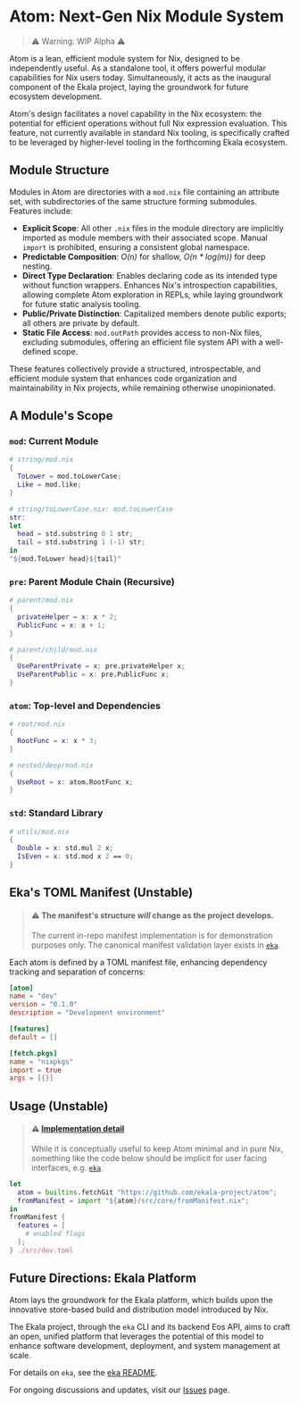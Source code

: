 # Atom: Next-Gen Nix Module System

> ⚠️ Warning: WIP Alpha ⚠️

Atom is a lean, efficient module system for Nix, designed to be independently useful. As a standalone tool, it offers powerful modular capabilities for Nix users today. Simultaneously, it acts as the inaugural component of the Ekala project, laying the groundwork for future ecosystem development.

Atom's design facilitates a novel capability in the Nix ecosystem: the potential for efficient operations without full Nix expression evaluation. This feature, not currently available in standard Nix tooling, is specifically crafted to be leveraged by higher-level tooling in the forthcoming Ekala ecosystem.

## Module Structure

Modules in Atom are directories with a `mod.nix` file containing an attribute set, with subdirectories of the same structure forming submodules. Features include:

- **Explicit Scope**: All other `.nix` files in the module directory are implicitly imported as module members with their associated scope. Manual `import` is prohibited, ensuring a consistent global namespace.
- **Predictable Composition**: _O(n)_ for shallow, _O(n \* log(m))_ for deep nesting.
- **Direct Type Declaration**: Enables declaring code as its intended type without function wrappers. Enhances Nix's introspection capabilities, allowing complete Atom exploration in REPLs, while laying groundwork for future static analysis tooling.
- **Public/Private Distinction**: Capitalized members denote public exports; all others are private by default.
- **Static File Access**: `mod.outPath` provides access to non-Nix files, excluding submodules, offering an efficient file system API with a well-defined scope.

These features collectively provide a structured, introspectable, and efficient module system that enhances code organization and maintainability in Nix projects, while remaining otherwise unopinionated.

## A Module's Scope

### `mod`: Current Module

```nix
# string/mod.nix
{
  ToLower = mod.toLowerCase;
  Like = mod.like;
}

# string/toLowerCase.nix: mod.toLowerCase
str:
let
  head = std.substring 0 1 str;
  tail = std.substring 1 (-1) str;
in
"${mod.ToLower head}${tail}"
```

### `pre`: Parent Module Chain (Recursive)

```nix
# parent/mod.nix
{
  privateHelper = x: x * 2;
  PublicFunc = x: x + 1;
}

# parent/child/mod.nix
{
  UseParentPrivate = x: pre.privateHelper x;
  UseParentPublic = x: pre.PublicFunc x;
}
```

### `atom`: Top-level and Dependencies

```nix
# root/mod.nix
{
  RootFunc = x: x * 3;
}

# nested/deep/mod.nix
{
  UseRoot = x: atom.RootFunc x;
}
```

### `std`: Standard Library

```nix
# utils/mod.nix
{
  Double = x: std.mul 2 x;
  IsEven = x: std.mod x 2 == 0;
}
```

## Eka's TOML Manifest (Unstable)

> #### ⚠️ The manifest's structure _will_ change as the project develops.
>
> The current in-repo manifest implementation is for demonstration purposes only.
> The canonical manifest validation layer exists in [`eka`](https://github.com/ekala-project/eka).

Each atom is defined by a TOML manifest file, enhancing dependency tracking and separation of concerns:

```toml
[atom]
name = "dev"
version = "0.1.0"
description = "Development environment"

[features]
default = []

[fetch.pkgs]
name = "nixpkgs"
import = true
args = [{}]
```

## Usage (Unstable)

> #### ⚠️ [Implementation detail](./src/atom/fromManifest.nix)
>
> While it is conceptually useful to keep Atom minimal and in pure Nix, something like the code
> below should be implicit for user facing interfaces, e.g. [`eka`](https://github.com/ekala-project/eka).

```nix
let
  atom = builtins.fetchGit "https://github.com/ekala-project/atom";
  fromManifest = import "${atom}/src/core/fromManifest.nix";
in
fromManifest {
  features = [
    # enabled flags
  ];
} ./src/dev.toml
```

## Future Directions: Ekala Platform

Atom lays the groundwork for the Ekala platform, which builds upon the innovative store-based build and distribution model introduced by Nix.

The Ekala project, through the `eka` CLI and its backend Eos API, aims to craft an open, unified platform that leverages the potential of this model to enhance software development, deployment, and system management at scale.

For details on `eka`, see the [eka README](https://github.com/ekala-project/eka/blob/master/README.md).

For ongoing discussions and updates, visit our [Issues](https://github.com/ekala-project/atom/issues) page.
